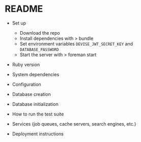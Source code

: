 # README
* Set up
  * Download the repo
  * Install dependencies with > bundle
  * Set environment variables `DEVISE_JWT_SECRET_KEY` and `DATABASE_PASSWORD`
  * Start the server with > foreman start

* Ruby version

* System dependencies

* Configuration

* Database creation

* Database initialization

* How to run the test suite

* Services (job queues, cache servers, search engines, etc.)

* Deployment instructions

